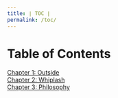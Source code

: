 ```yaml
---
title: ∣ TOC ∣
permalink: /toc/
---
```

# Table of Contents
[Chapter 1: Outside](/out)  
[Chapter 2: Whiplash](/whip)  
[Chapter 3: Philosophy](/philo)
